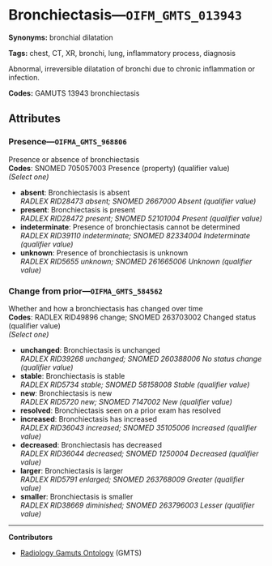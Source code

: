 # Bronchiectasis—`OIFM_GMTS_013943`

**Synonyms:** bronchial dilatation

**Tags:** chest, CT, XR, bronchi, lung, inflammatory process, diagnosis

Abnormal, irreversible dilatation of bronchi due to chronic inflammation or infection.

**Codes:** GAMUTS 13943 bronchiectasis

## Attributes

### Presence—`OIFMA_GMTS_968806`

Presence or absence of bronchiectasis  
**Codes**: SNOMED 705057003 Presence (property) (qualifier value)  
*(Select one)*

- **absent**: Bronchiectasis is absent  
_RADLEX RID28473 absent; SNOMED 2667000 Absent (qualifier value)_
- **present**: Bronchiectasis is present  
_RADLEX RID28472 present; SNOMED 52101004 Present (qualifier value)_
- **indeterminate**: Presence of bronchiectasis cannot be determined  
_RADLEX RID39110 indeterminate; SNOMED 82334004 Indeterminate (qualifier value)_
- **unknown**: Presence of bronchiectasis is unknown  
_RADLEX RID5655 unknown; SNOMED 261665006 Unknown (qualifier value)_

### Change from prior—`OIFMA_GMTS_584562`

Whether and how a bronchiectasis has changed over time  
**Codes**: RADLEX RID49896 change; SNOMED 263703002 Changed status (qualifier value)  
*(Select one)*

- **unchanged**: Bronchiectasis is unchanged  
_RADLEX RID39268 unchanged; SNOMED 260388006 No status change (qualifier value)_
- **stable**: Bronchiectasis is stable  
_RADLEX RID5734 stable; SNOMED 58158008 Stable (qualifier value)_
- **new**: Bronchiectasis is new  
_RADLEX RID5720 new; SNOMED 7147002 New (qualifier value)_
- **resolved**: Bronchiectasis seen on a prior exam has resolved  
- **increased**: Bronchiectasis has increased  
_RADLEX RID36043 increased; SNOMED 35105006 Increased (qualifier value)_
- **decreased**: Bronchiectasis has decreased  
_RADLEX RID36044 decreased; SNOMED 1250004 Decreased (qualifier value)_
- **larger**: Bronchiectasis is larger  
_RADLEX RID5791 enlarged; SNOMED 263768009 Greater (qualifier value)_
- **smaller**: Bronchiectasis is smaller  
_RADLEX RID38669 diminished; SNOMED 263796003 Lesser (qualifier value)_

---

**Contributors**

- [Radiology Gamuts Ontology](https://gamuts.net/) (GMTS)